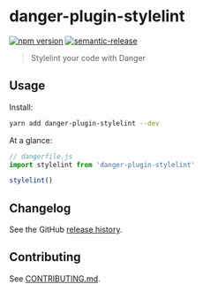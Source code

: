 # danger-plugin-stylelint

[![npm version](https://badge.fury.io/js/danger-plugin-stylelint.svg)](https://badge.fury.io/js/danger-plugin-stylelint)
[![semantic-release](https://img.shields.io/badge/%20%20%F0%9F%93%A6%F0%9F%9A%80-semantic--release-e10079.svg)](https://github.com/semantic-release/semantic-release)

> Stylelint your code with Danger

## Usage

Install:

```sh
yarn add danger-plugin-stylelint --dev
```

At a glance:

```js
// dangerfile.js
import stylelint from 'danger-plugin-stylelint'

stylelint()
```
## Changelog

See the GitHub [release history](https://github.com/Tengoot/danger-plugin-stylelint/releases).

## Contributing

See [CONTRIBUTING.md](CONTRIBUTING.md).
